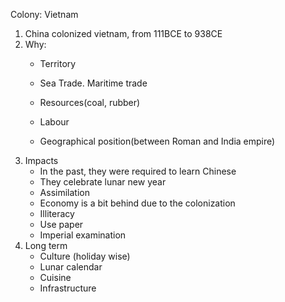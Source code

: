 Colony: Vietnam

1. China colonized vietnam, from 111BCE to 938CE
2. Why:
	- Territory
	- Sea Trade. Maritime trade

	- Resources(coal, rubber)
	- Labour
	- Geographical position(between Roman and India empire)
3. Impacts
	- In the past, they were required to learn Chinese 
	- They celebrate lunar new year
	- Assimilation
	- Economy is a bit behind due to the colonization
	- Illiteracy
	- Use paper
	- Imperial examination
4. Long term
	- Culture (holiday wise)
	- Lunar calendar
	- Cuisine
	- Infrastructure

